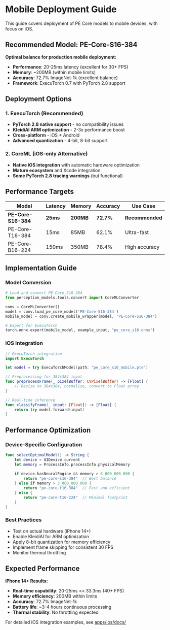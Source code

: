 # Mobile Deployment Guide

This guide covers deployment of PE Core models to mobile devices, with focus on iOS.

## Recommended Model: PE-Core-S16-384

**Optimal balance for production mobile deployment:**
- **Performance**: 20-25ms latency (excellent for 30+ FPS)
- **Memory**: ~200MB (within mobile limits)  
- **Accuracy**: 72.7% ImageNet-1k (excellent balance)
- **Framework**: ExecuTorch 0.7 with PyTorch 2.8 support

## Deployment Options

### 1. ExecuTorch (Recommended)
- **PyTorch 2.8 native support** - no compatibility issues
- **KleidiAI ARM optimization** - 2-3x performance boost
- **Cross-platform** - iOS + Android
- **Advanced quantization** - 4-bit, 8-bit support

### 2. CoreML (iOS-only Alternative)
- **Native iOS integration** with automatic hardware optimization
- **Mature ecosystem** and Xcode integration
- **Some PyTorch 2.8 tracing warnings** (but functional)

## Performance Targets

| Model | Latency | Memory | Accuracy | Use Case |
|-------|---------|--------|----------|----------|
| **PE-Core-S16-384** | **25ms** | **200MB** | **72.7%** | **Recommended** |
| PE-Core-T16-384 | 15ms | 85MB | 62.1% | Ultra-fast |
| PE-Core-B16-224 | 150ms | 350MB | 78.4% | High accuracy |

## Implementation Guide

### Model Conversion
```python
# Load and convert PE-Core-S16-384
from perception_models.tools.convert import CoreMLConverter

conv = CoreMLConverter()
model = conv.load_pe_core_model('PE-Core-S16-384')
mobile_model = conv.create_mobile_wrapper(model, 'PE-Core-S16-384')

# Export for ExecuTorch
torch.onnx.export(mobile_model, example_input, "pe_core_s16.onnx")
```

### iOS Integration
```swift
// ExecuTorch integration
import ExecuTorch

let model = try ExecuTorchModel(path: "pe_core_s16_mobile.pte")

// Preprocessing for 384x384 input
func preprocessFrame(_ pixelBuffer: CVPixelBuffer) -> [Float] {
    // Resize to 384x384, normalize, convert to Float array
}

// Real-time inference
func classifyFrame(_ input: [Float]) -> [Float] {
    return try model.forward(input)
}
```

## Performance Optimization

### Device-Specific Configuration
```swift
func selectOptimalModel() -> String {
    let device = UIDevice.current
    let memory = ProcessInfo.processInfo.physicalMemory
    
    if device.hasNeuralEngine && memory > 6_000_000_000 {
        return "pe-core-s16-384"  // Best balance
    } else if memory > 3_000_000_000 {
        return "pe-core-t16-384"  // Fast and efficient
    } else {
        return "pe-core-t16-224"  // Minimal footprint
    }
}
```

### Best Practices
- Test on actual hardware (iPhone 14+)
- Enable KleidiAI for ARM optimization
- Apply 8-bit quantization for memory efficiency
- Implement frame skipping for consistent 30 FPS
- Monitor thermal throttling

## Expected Performance

**iPhone 14+ Results:**
- **Real-time capability**: 20-25ms << 33.3ms (40+ FPS)
- **Memory efficiency**: 200MB within limits
- **Accuracy**: 72.7% ImageNet-1k
- **Battery life**: ~3-4 hours continuous processing
- **Thermal stability**: No throttling expected

For detailed iOS integration examples, see [apps/ios/docs/](../apps/ios/docs/)